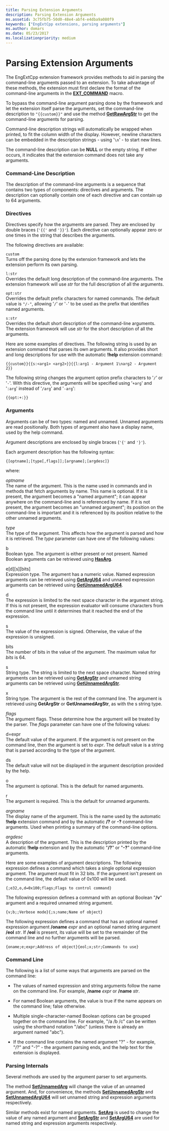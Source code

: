 ```yaml
---
title: Parsing Extension Arguments
description: Parsing Extension Arguments
ms.assetid: 3c75fb75-50d0-48e4-abf4-e4dba9a080f9
keywords: ["EngExtCpp extensions, parsing arguments"]
ms.author: domars
ms.date: 05/23/2017
ms.localizationpriority: medium
---
```


# Parsing Extension Arguments


The EngExtCpp extension framework provides methods to aid in parsing the command-line arguments passed to an extension. To take advantage of these methods, the extension must first declare the format of the command-line arguments in the [**EXT\_COMMAND**](https://msdn.microsoft.com/library/windows/hardware/ff544514) macro.

To bypass the command-line argument parsing done by the framework and let the extension itself parse the arguments, set the command-line description to `"{{custom}}"` and use the method [**GetRawArgStr**](https://msdn.microsoft.com/library/windows/hardware/ff548226) to get the command-line arguments for parsing.

Command-line description strings will automatically be wrapped when printed, to fit the column width of the display. However, newline characters can be embedded in the description strings - using '`\n`' - to start new lines.

The command-line description can be **NULL** or the empty string. If either occurs, it indicates that the extension command does not take any arguments.

### <span id="command_line_description"></span><span id="COMMAND_LINE_DESCRIPTION"></span>Command-Line Description

The description of the command-line arguments is a sequence that contains two types of components: directives and arguments. The description can optionally contain one of each directive and can contain up to 64 arguments.

### <span id="directives"></span><span id="DIRECTIVES"></span>Directives

Directives specify how the arguments are parsed. They are enclosed by double braces (`'{{'` and `'}}'`). Each directive can optionally appear zero or one times in the string that describes the arguments.

The following directives are available:

<span id="custom"></span><span id="CUSTOM"></span>`custom`  
Turns off the parsing done by the extension framework and lets the extension perform its own parsing.

<span id="l_str"></span><span id="L_STR"></span>`l:str`  
Overrides the default long description of the command-line arguments. The extension framework will use *str* for the full description of all the arguments.

<span id="opt_str"></span><span id="OPT_STR"></span>`opt:str`  
Overrides the default prefix characters for named commands. The default value is `"/-"`, allowing '`/`' or '`-`' to be used as the prefix that identifies named arguments.

<span id="s_str"></span><span id="S_STR"></span>`s:str`  
Overrides the default short description of the command-line arguments. The extension framework will use *str* for the short description of all the arguments.

Here are some examples of directives. The following string is used by an extension command that parses its own arguments. It also provides short and long descriptions for use with the automatic **!help** extension command:

```
{{custom}}{{s:<arg1> <arg2>}}{{l:arg1 - Argument 1\narg2 - Argument 2}}
```

The following string changes the argument option prefix characters to '`/`' or '`-`'. With this directive, the arguments will be specified using '`+arg`' and '`:arg`' instead of '`/arg`' and '`-arg`':

```
{{opt:+:}}
```

### <span id="arguments"></span><span id="ARGUMENTS"></span>Arguments

Arguments can be of two types: named and unnamed. Unnamed arguments are read positionally. Both types of argument also have a display name, used by the help command.

Argument descriptions are enclosed by single braces (`'{'` and `'}'`).

Each argument description has the following syntax:

```
{[optname];[type[,flags]];[argname];[argdesc]}
```

where:

<span id="optname"></span><span id="OPTNAME"></span>*optname*  
The name of the argument. This is the name used in commands and in methods that fetch arguments by name. This name is optional. If it is present, the argument becomes a "named argument"; it can appear anywhere on the command-line and is referenced by name. If it is not present, the argument becomes an "unnamed argument"; its position on the command-line is important and it is referenced by its position relative to the other unnamed arguments.

<span id="type"></span><span id="TYPE"></span>*type*  
The type of the argument. This affects how the argument is parsed and how it is retrieved. The *type* parameter can have one of the following values:

<span id="b"></span><span id="B"></span>b  
Boolean type. The argument is either present or not present. Named Boolean arguments can be retrieved using [**HasArg**](https://msdn.microsoft.com/library/windows/hardware/ff549721).

<span id="e_d__s__bits_"></span><span id="E_D__S__BITS_"></span>e\[d\]\[s\]\[bits\]  
Expression type. The argument has a numeric value. Named expression arguments can be retrieved using [**GetArgU64**](https://msdn.microsoft.com/library/windows/hardware/ff545596) and unnamed expression arguments can be retrieved using [**GetUnnamedArgU64**](https://msdn.microsoft.com/library/windows/hardware/ff549465).

<span id="d"></span><span id="D"></span>d  
The expression is limited to the next space character in the argument string. If this is not present, the expression evaluator will consume characters from the command line until it determines that it reached the end of the expression.

<span id="s"></span><span id="S"></span>s  
The value of the expression is signed. Otherwise, the value of the expression is unsigned.

<span id="bits"></span><span id="BITS"></span>bits  
The number of bits in the value of the argument. The maximum value for *bits* is 64.

<span id="s"></span><span id="S"></span>s  
String type. The string is limited to the next space character. Named string arguments can be retrieved using [**GetArgStr**](https://msdn.microsoft.com/library/windows/hardware/ff545586) and unnamed string arguments can be retrieved using [**GetUnnamedArgStr**](https://msdn.microsoft.com/library/windows/hardware/ff549464).

<span id="x"></span><span id="X"></span>x  
String type. The argument is the rest of the command line. The argument is retrieved using **GetArgStr** or **GetUnnamedArgStr**, as with the s string type.

<span id="flags"></span><span id="FLAGS"></span>*flags*  
The argument flags. These determine how the argument will be treated by the parser. The *flags* parameter can have one of the following values:

<span id="d_expr"></span><span id="D_EXPR"></span>d=expr  
The default value of the argument. If the argument is not present on the command line, then the argument is set to *expr*. The default value is a string that is parsed according to the type of the argument.

<span id="ds"></span><span id="DS"></span>ds  
The default value will not be displayed in the argument description provided by the help.

<span id="o"></span><span id="O"></span>o  
The argument is optional. This is the default for named arguments.

<span id="r"></span><span id="R"></span>r  
The argument is required. This is the default for unnamed arguments.

<span id="argname"></span><span id="ARGNAME"></span>*argname*  
The display name of the argument. This is the name used by the automatic **!help** extension command and by the automatic **/?** or **-?** command-line arguments. Used when printing a summary of the command-line options.

<span id="argdesc"></span><span id="ARGDESC"></span>*argdesc*  
A description of the argument. This is the description printed by the automatic **!help** extension and by the automatic "**/?**" or "**-?**" command-line arguments.

Here are some examples of argument descriptions. The following expression defines a command which takes a single optional expression argument. The argument must fit in 32 bits. If the argument isn't present on the command line, the default value of 0x100 will be used.

```
{;e32,o,d=0x100;flags;Flags to control command}
```

The following expression defines a command with an optional Boolean "**/v**" argument and a required unnamed string argument.

```
{v;b;;Verbose mode}{;s;name;Name of object}
```

The following expression defines a command that has an optional named expression argument **/oname** *expr* and an optional named string argument **/eol** *str*. If **/eol** is present, its value will be set to the remainder of the command line and no further arguments will be parsed.

```
{oname;e;expr;Address of object}{eol;x;str;Commands to use}
```

### <span id="command_line"></span><span id="COMMAND_LINE"></span>Command Line

The following is a list of some ways that arguments are parsed on the command line:

-   The values of named expression and string arguments follow the name on the command line. For example, **/name** *expr* or **/name** *str*.

-   For named Boolean arguments, the value is true if the name appears on the command line; false otherwise.

-   Multiple single-character-named Boolean options can be grouped together on the command line. For example, "/a /b /c" can be written using the shorthand notation "/abc" (unless there is already an argument named "abc").

-   If the command line contains the named argument "?" - for example, "/?" and "-?" - the argument parsing ends, and the help text for the extension is displayed.

### <span id="parsing_internals"></span><span id="PARSING_INTERNALS"></span>Parsing Internals

Several methods are used by the argument parser to set arguments.

The method [**SetUnnamedArg**](https://msdn.microsoft.com/library/windows/hardware/ff556876) will change the value of an unnamed argument. And, for convenience, the methods [**SetUnnamedArgStr**](https://msdn.microsoft.com/library/windows/hardware/ff556878) and [**SetUnnamedArgU64**](https://msdn.microsoft.com/library/windows/hardware/ff556879) will set unnamed string and expression arguments respectively.

Similar methods exist for named arguments. [**SetArg**](https://msdn.microsoft.com/library/windows/hardware/ff556614) is used to change the value of any named argument and [**SetArgStr**](https://msdn.microsoft.com/library/windows/hardware/ff556618) and [**SetArgU64**](https://msdn.microsoft.com/library/windows/hardware/ff556622) are used for named string and expression arguments respectively.

 

 





